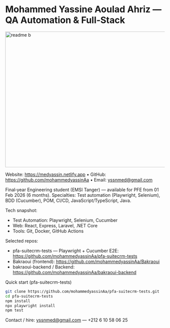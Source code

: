 # Mohammed Yassine Aoulad Ahriz — QA Automation & Full‑Stack
<img width="1150" height="427" alt="readme b" src="https://github.com/user-attachments/assets/aee08053-a879-4607-95af-12b06a7fa45c" />


Website: https://medyassin.netlify.app • GitHub: https://github.com/mohammedyassinAa • Email: yssnmed@gmail.com

Final‑year Engineering student (EMSI Tanger) — available for PFE from 01 Feb 2026 (6 months). Specialties: Test automation (Playwright, Selenium), BDD (Cucumber), POM, CI/CD, JavaScript/TypeScript, Java.

Tech snapshot:
- Test Automation: Playwright, Selenium, Cucumber
- Web: React, Express, Laravel, .NET Core
- Tools: Git, Docker, GitHub Actions

Selected repos:
- pfa-suitecrm-tests — Playwright + Cucumber E2E: https://github.com/mohammedyassinAa/pfa-suitecrm-tests
- Bakraoui (frontend): https://github.com/mohammedyassinAa/Bakraoui
- bakraoui-backend / Backend: https://github.com/mohammedyassinAa/bakraoui-backend

Quick start (pfa-suitecrm-tests)
```bash
git clone https://github.com/mohammedyassinAa/pfa-suitecrm-tests.git
cd pfa-suitecrm-tests
npm install
npx playwright install
npm test
```

Contact / hire: yssnmed@gmail.com — +212 6 10 58 06 25
